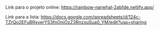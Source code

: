 Link para o projeto online: https://rainbow-narwhal-2ab1de.netlify.app/

Link para a lista: https://docs.google.com/spreadsheets/d/124c-TZrQo2EFuBRxyerYS3fnOniOzZ3RnzxuSua0_YM/edit?usp=sharing
